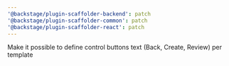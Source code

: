 ```yaml
---
'@backstage/plugin-scaffolder-backend': patch
'@backstage/plugin-scaffolder-common': patch
'@backstage/plugin-scaffolder-react': patch
---
```


Make it possible to define control buttons text (Back, Create, Review) per template
